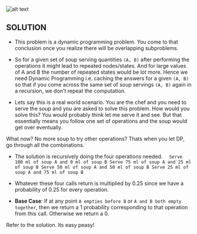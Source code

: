 ![alt text](https://raw.githubusercontent.com/DivyaGodayal/CoderChef-Kitchen/master/Images/Soup-Servings.png)

## SOLUTION
* This problem is a dynamic programming problem. You come to that conclusion once you realize there will be overlapping subproblems. 
* So for a given set of soup serving quantities `(A, B)` after performing the operations it might lead to repeated nodes/states. And for large values of A and B the number of repeated states would be lot more. Hence we need Dynamic Programming i.e. caching the answers for a given `(A, B)` so that if you come across the same set of soup servings `(A, B)` again in a recursion, we don't repeat the computation.

* Lets say this is a real world scenario. You are the chef and you need to serve the soup and you are asked to solve this problem. How would you solve this? You would probably think let me serve it and see. But that essentially means you follow one set of operations and the soup would get over eventually.

What now? No more soup to try other operations?
Thats when you let DP, go through all the combinations.

* The solution is recursively doing the four operations needed.
`	Serve 100 ml of soup A and 0 ml of soup B
	Serve 75 ml of soup A and 25 ml of soup B
	Serve 50 ml of soup A and 50 ml of soup B
	Serve 25 ml of soup A and 75 ml of soup B
`

* Whatever these four calls return is multiplied by 0.25 since we have a probability of 0.25 for every operation.  

* **Base Case**: If at any point `A empties before B` or `A and B both empty together`, then we return a 1 probability corresponding to that operation from this call. Otherwise we return a 0.

Refer to the solution. Its easy peasy!
